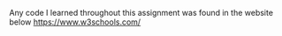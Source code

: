 Any code I learned throughout this assignment was found in the website below
https://www.w3schools.com/